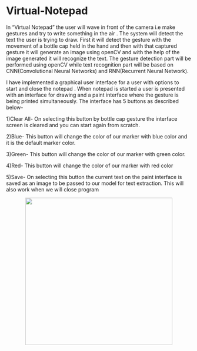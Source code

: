 # Virtual-Notepad
In “Virtual Notepad” the user will wave in front of the camera i.e make gestures and try to write something in the air . The system will detect the text the user is trying to draw. First it will detect the gesture with the movement of a bottle cap held in the hand and then with that captured gesture it will generate an image using openCV and with the help of the image generated it will recognize the text. The gesture detection part will be performed using openCV while text recognition part will be based on CNN(Convolutional Neural Networks) and RNN(Recurrent Neural Network).


I have implemented a graphical user interface for a user with options to start and close the notepad . When notepad is started a user is presented with an interface for drawing and a paint interface where the gesture is being printed simultaneously. The interface has 5 buttons as described below-

1)Clear All- On selecting this button by bottle cap gesture the interface screen is cleared and you can start again from scratch.

2)Blue- This button will change the color of our marker with blue color and it is the default marker color.

3)Green- This button will change the color of our marker with green color.

4)Red- This button will change the color of our marker with red color

5)Save- On selecting this button the current text on the paint interface is saved as an image to be passed to our model for text extraction. This will also work when we will close program


<div align="center">
    <img src="ss1.jpg" width="400px"</img> 
</div>
